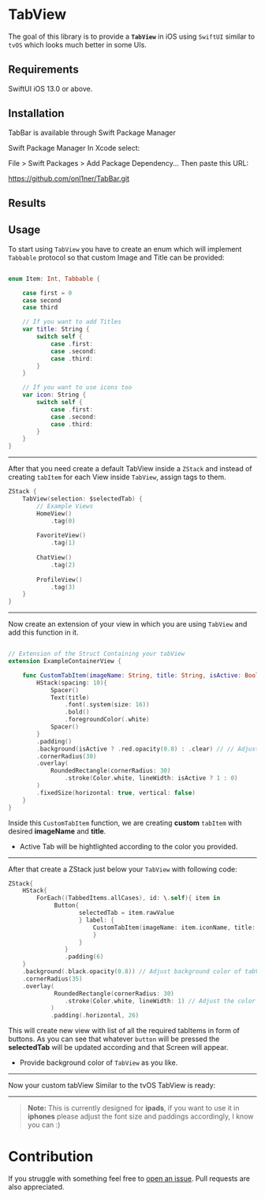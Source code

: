# TabView

 The goal of this library is to provide a **`TabView`** in iOS using `SwiftUI` similar to `tvOS` which looks much better in some UIs.


## Requirements
SwiftUI
iOS 13.0 or above.


## Installation
TabBar is available through Swift Package Manager

Swift Package Manager
In Xcode select:

File > Swift Packages > Add Package Dependency...
Then paste this URL:

https://github.com/onl1ner/TabBar.git

## Results


## Usage

To start using `TabView` you have to create an enum which will implement `Tabbable` protocol so that custom Image and Title can be provided:


```Swift

enum Item: Int, Tabbable {

    case first = 0
    case second
    case third

    // If you want to add Titles
    var title: String {
        switch self {
            case .first: 
            case .second:
            case .third: 
        }
    }

    // If you want to use icons too
    var icon: String {
        switch self {
            case .first: 
            case .second:
            case .third: 
        }
    }
}
```
***
After that you need create a default TabView inside a `ZStack` and instead of creating `tabItem` for each View inside `TabView`, assign tags to them.

```Swift
ZStack {
    TabView(selection: $selectedTab) {
        // Example Views
        HomeView()
            .tag(0)
                    
        FavoriteView()
            .tag(1)
                    
        ChatView()
            .tag(2)
                    
        ProfileView() 
            .tag(3)
    }
}
```
***
Now create an extension of your view in which you are using `TabView` and add this function in it.

```Swift

// Extension of the Struct Containing your tabView
extension ExampleContainerView { 

    func CustomTabItem(imageName: String, title: String, isActive: Bool) -> some View{
        HStack(spacing: 10){
            Spacer()
            Text(title)
                .font(.system(size: 16))
                .bold()
                .foregroundColor(.white)
            Spacer()
        }
        .padding()
        .background(isActive ? .red.opacity(0.8) : .clear) // // Adjust the color of Active tabItem as needed
        .cornerRadius(30)
        .overlay(
            RoundedRectangle(cornerRadius: 30)
                .stroke(Color.white, lineWidth: isActive ? 1 : 0)
        )
        .fixedSize(horizontal: true, vertical: false)
    }
}

```
Inside this `CustomTabItem` function, we are creating **custom** `tabItem` with desired **imageName** and **title**.
- Active Tab will be hightlighted according to the color you provided.

***
After that create a ZStack just below your `TabView` with following code:

```Swift
ZStack{
    HStack{
        ForEach((TabbedItems.allCases), id: \.self){ item in
             Button{
                    selectedTab = item.rawValue
                    } label: {
                        CustomTabItem(imageName: item.iconName, title: item.title, isActive: (selectedTab == item.rawValue))
                        }
                    }
                }
                .padding(6)
    }
    .background(.black.opacity(0.8)) // Adjust background color of tabView
    .cornerRadius(35)
    .overlay(
             RoundedRectangle(cornerRadius: 30)
                .stroke(Color.white, lineWidth: 1) // Adjust the color and border width as needed
            )
            .padding(.horizontal, 26)

```
This will create new view with list of all the required tabItems in form of buttons.
As you can see that whatever `button` will be pressed the **selectedTab** will be updated according and that Screen will appear. 
- Provide background color of `TabView` as you like.

---
Now your custom tabView Similar to the tvOS TabView is ready:


***
> **Note:**
This is currently designed for **ipads**, if you want to use it in **iphones** please adjust the font size and paddings accordingly, I know you can :)

# Contribution
If you struggle with something feel free to [open an issue](https://github.com/AliTamoorDev/CustomTabViewSwiftUI/issues/new). Pull requests are also appreciated.